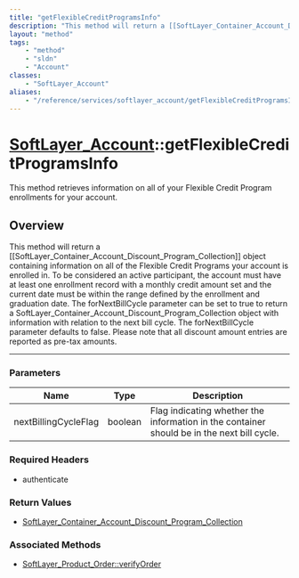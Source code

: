 ```yaml
---
title: "getFlexibleCreditProgramsInfo"
description: "This method will return a [[SoftLayer_Container_Account_Discount_Program_Collection]] object containing information on a... "
layout: "method"
tags:
    - "method"
    - "sldn"
    - "Account"
classes:
    - "SoftLayer_Account"
aliases:
    - "/reference/services/softlayer_account/getFlexibleCreditProgramsInfo"
---
```

# [SoftLayer_Account](/reference/services/SoftLayer_Account)::getFlexibleCreditProgramsInfo

This method retrieves information on all of your Flexible Credit Program enrollments for your account. 


## Overview 
This method will return a [[SoftLayer_Container_Account_Discount_Program_Collection]] object containing information on all of the Flexible Credit Programs your account is enrolled in. To be considered an active participant, the account must have at least one enrollment record with a monthly credit amount set and the current date must be within the range defined by the enrollment and graduation date. The forNextBillCycle parameter can be set to true to return a SoftLayer_Container_Account_Discount_Program_Collection object with information with relation to the next bill cycle. The forNextBillCycle parameter defaults to false. Please note that all discount amount entries are reported as pre-tax amounts. 

-----

### Parameters 
|Name | Type | Description |
| --- | --- | --- |
|nextBillingCycleFlag| boolean| Flag indicating whether the information in the container should be in the next bill cycle.|


### Required Headers
* authenticate


### Return Values
* <a href='/reference/datatypes/SoftLayer_Container_Account_Discount_Program_Collection'>SoftLayer_Container_Account_Discount_Program_Collection </a>


### Associated Methods

*  [SoftLayer_Product_Order::verifyOrder](/reference/services/SoftLayer_Product_Order/verifyOrder )




